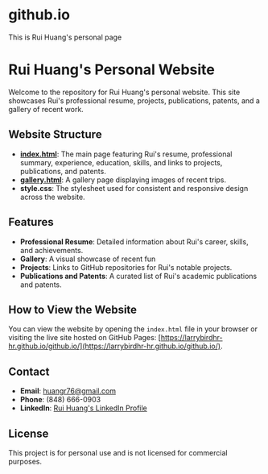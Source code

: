 # github.io
This is Rui Huang's personal page 
# Rui Huang's Personal Website

Welcome to the repository for Rui Huang's personal website. This site showcases Rui's professional resume, projects, publications, patents, and a gallery of recent work.

## Website Structure

- **[index.html](index.html)**: The main page featuring Rui's resume, professional summary, experience, education, skills, and links to projects, publications, and patents.
- **[gallery.html](gallery.html)**: A gallery page displaying images of recent trips.
- **style.css**: The stylesheet used for consistent and responsive design across the website.

## Features

- **Professional Resume**: Detailed information about Rui's career, skills, and achievements.
- **Gallery**: A visual showcase of recent fun
- **Projects**: Links to GitHub repositories for Rui's notable projects.
- **Publications and Patents**: A curated list of Rui's academic publications and patents.

## How to View the Website

You can view the website by opening the `index.html` file in your browser or visiting the live site hosted on GitHub Pages: [https://larrybirdhr-hr.github.io/github.io/](https://larrybirdhr-hr.github.io/github.io/).

## Contact

- **Email**: huangr76@gmail.com
- **Phone**: (848) 666-0903
- **LinkedIn**: [Rui Huang's LinkedIn Profile](https://www.linkedin.com/in/rui-huang-242a4419/)

## License

This project is for personal use and is not licensed for commercial purposes.